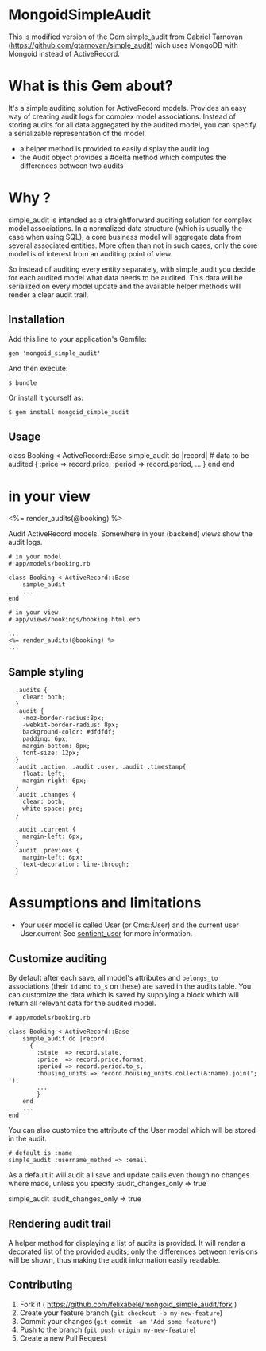# MongoidSimpleAudit

This is modified version of the Gem simple_audit from Gabriel Tarnovan (https://github.com/gtarnovan/simple_audit) wich uses MongoDB with Mongoid instead of ActiveRecord.

# What is this Gem about?

It's a simple auditing solution for ActiveRecord models. Provides an easy way of creating audit logs for complex model associations.
Instead of storing audits for all data aggregated by the audited model, you can specify a serializable representation of the model.
    
  * a helper method is provided to easily display the audit log
  * the Audit object provides a #delta method which computes the differences between two audits

# Why ?

simple_audit is intended as a straightforward auditing solution for complex model associations. 
In a normalized data structure (which is usually the case when using SQL), a core business model will aggregate data from several associated entities.
More often than not in such cases, only the core model is of interest from an auditing point of view. 

So instead of auditing every entity separately, with simple_audit you decide for each audited model what data needs to be audited. 
This data will be serialized on every model update and the available helper methods will render a clear audit trail.

## Installation

Add this line to your application's Gemfile:

    gem 'mongoid_simple_audit'

And then execute:

    $ bundle

Or install it yourself as:

    $ gem install mongoid_simple_audit

## Usage

  class Booking < ActiveRecord::Base
    simple_audit do |record|
      # data to be audited
      {
          :price => record.price,
          :period => record.period, 
          ...
      }
    end
  end
  
  # in your view
  <%= render_audits(@booking) %>

Audit ActiveRecord models. Somewhere in your (backend) views show the audit logs.
    
    # in your model
    # app/models/booking.rb
    
    class Booking < ActiveRecord::Base
        simple_audit
        ...
    end
    
    # in your view
    # app/views/bookings/booking.html.erb
    
    ...
    <%= render_audits(@booking) %>
    ...     

## Sample styling
      .audits {
        clear: both;
      }
      .audit {
        -moz-border-radius:8px;
        -webkit-border-radius: 8px;
        background-color: #dfdfdf;
        padding: 6px;
        margin-bottom: 8px;
        font-size: 12px;
      }
      .audit .action, .audit .user, .audit .timestamp{
        float: left;
        margin-right: 6px;
      }
      .audit .changes {
        clear: both;
        white-space: pre;
      }

      .audit .current {
        margin-left: 6px;
      }
      .audit .previous {
        margin-left: 6px;
        text-decoration: line-through;
      }  

# Assumptions and limitations

  * Your user model is called User (or Cms::User) and the current user User.current
    See [sentient_user](http://github.com/bokmann/sentient_user) for more information.

    
## Customize auditing

By default after each save, all model's attributes and `belongs_to` associations (their `id` and `to_s` on these) are saved in the audits table.
You can customize the data which is saved by supplying a block which will return all relevant data for the audited model.

    # app/models/booking.rb
    
    class Booking < ActiveRecord::Base
        simple_audit do |record|
          {
            :state  => record.state, 
            :price  => record.price.format,
            :period => record.period.to_s,
            :housing_units => record.housing_units.collect(&:name).join('; '),
            ...
            }
        end
        ...
    end
    
You can also customize the attribute of the User model which will be stored in the audit.

    # default is :name
    simple_audit :username_method => :email

As a default it will audit all save and update calls even though no changes where made, unless you specify :audit_changes_only => true

  simple_audit :audit_changes_only => true
    
## Rendering audit trail

A helper method for displaying a list of audits is provided. It will render a decorated list of the provided audits;
only the differences between revisions will be shown, thus making the audit information easily readable.


## Contributing

1. Fork it ( https://github.com/felixabele/mongoid_simple_audit/fork )
2. Create your feature branch (`git checkout -b my-new-feature`)
3. Commit your changes (`git commit -am 'Add some feature'`)
4. Push to the branch (`git push origin my-new-feature`)
5. Create a new Pull Request
